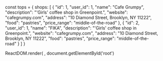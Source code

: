 



const tops =
{
 shops:
  [
    {
      "id": 1,
      "user_id": 1,
      "name": "Cafe Grumpy",
      "description": "'Girls' coffee shop in Greenpoint.",
      "website": "cafegrumpy.com",
      "address": "10 Diamond Street, Brooklyn, NY 11222",
      "food": "pastries",
      "price_range": "middle-of-the-road"
    },
    {
      "id": 2,
      "user_id": 1,
      "name": "FIKA",
      "description": "'Girls' coffee shop in Greenpoint.",
      "website": "cafegrumpy.com",
      "address": "10 Diamond Street, Brooklyn, NY 11222",
      "food": "pastries",
      "price_range": "middle-of-the-road"
    }
  ]
}


ReactDOM.render(
  <Provider store={store}>
    <Router>
      <App>
        <Switch>
          <Route exact path='/' component={Recommendation} />
          <Route path='/coffeeshops/new' component={CoffeeShopsForm} />
          <Route path='/coffeeshops' component={CoffeeShopsIndex} />
        </Switch>
      </App>
    </Router>
  </Provider>,
  document.getElementById('root')

  <Route exact path='/' component={Recommendation} />
